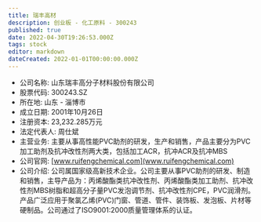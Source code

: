 ```yaml
---
title: 瑞丰高材
description: 创业板 - 化工原料 - 300243
published: true
date: 2022-04-30T19:26:53.000Z
tags: stock
editor: markdown
dateCreated: 2022-01-01T00:00:00.000Z
---
```


- 公司名称: 山东瑞丰高分子材料股份有限公司
- 股票代码: 300243.SZ
- 所在地: 山东 - 淄博市
- 成立日期: 2001年10月26日
- 注册资本: 23,232.285万元
- 法定代表人: 周仕斌
- 主营业务: 主要从事高性能PVC助剂的研发，生产和销售，产品主要分为PVC加工助剂及抗冲改性剂两大类，包括加工ACR，抗冲ACR及抗冲MBS
- 公司官网: [www.ruifengchemical.com](www.ruifengchemical.com)
- 公司介绍: 公司属国家级高新技术企业。公司主要从事PVC助剂的研发、制造和销售，主导产品为：丙烯酸酯类抗冲改性剂、丙烯酸酯类加工助剂、抗冲改性剂MBS树脂和超高分子量PVC发泡调节剂、抗冲改性剂CPE，PVC润滑剂。产品广泛应用于聚氯乙烯(PVC)门窗、管道、管件、装饰板、发泡板、片材等硬制品。公司通过了ISO9001:2000质量管理体系的认证。


